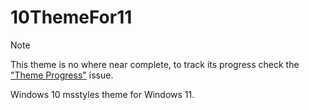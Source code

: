 # 10ThemeFor11

> [!NOTE]  
> This theme is no where near complete, to track its progress check the ["Theme Progress"](https://github.com/SandTechStuff/10ThemeFor11/issues/1) issue.

Windows 10 msstyles theme for Windows 11.
